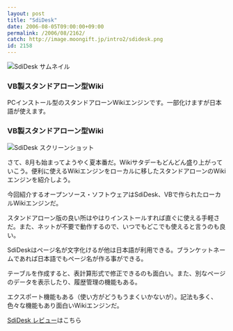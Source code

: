 ```yaml
---
layout: post
title: "SdiDesk"
date: 2006-08-05T09:00:00+09:00
permalink: /2006/08/2162/
catch: http://image.moongift.jp/intro2/sdidesk.png
id: 2158
---
```

 ![SdiDesk サムネイル](http://image.moongift.jp/intro2/sdidesk.t.png "SdiDesk サムネイル")
  

### VB製スタンドアローン型Wiki
  
PCインストール型のスタンドアローンWikiエンジンです。一部化けますが日本語が使えます。  
<!--more-->  

### VB製スタンドアローン型Wiki
  

![SdiDesk スクリーンショット](http://image.moongift.jp/intro2/sdidesk.png "SdiDesk スクリーンショット")

  

さて、8月も始まってようやく夏本番だ。Wikiサタデーもどんどん盛り上がっていこう。便利に使えるWikiエンジンをローカルに移したスタンドアローンのWikiエンジンを紹介しよう。

  

今回紹介するオープンソース・ソフトウェアはSdiDesk、VBで作られたローカルWikiエンジンだ。

  

スタンドアローン版の良い所はやはりインストールすれば直ぐに使える手軽さだ。また、ネットが不要で動作するので、いつでもどこでも使えると言うのも良い。

  

SdiDeskはページ名が文字化けるが他は日本語が利用できる。ブランケットネームであれば日本語でもページ名が作る事ができる。

  

テーブルを作成すると、表計算形式で修正できるのも面白い。また、別なページのデータを表示したり、履歴管理の機能もある。

  

エクスポート機能もある（使い方がどうもうまくいかないが）。記法も多く、色々な機能もあり面白いWikiエンジンだ。

  

[SdiDesk レビュー](http://oss.moongift.jp/review/i-2174.html)はこちら

